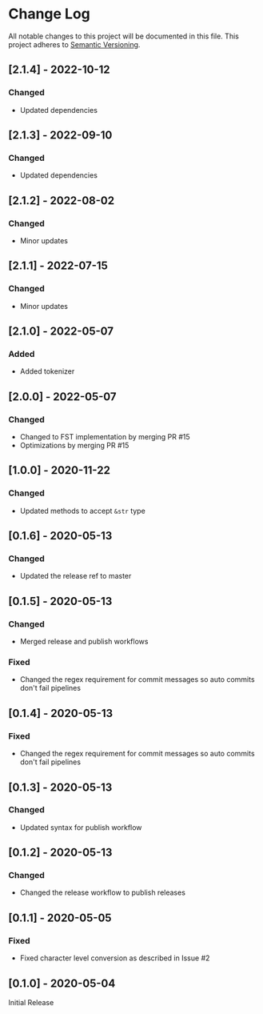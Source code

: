# Change Log
All notable changes to this project will be documented in this file. This project adheres to [Semantic Versioning](http://semver.org/).

## [2.1.4] - 2022-10-12
### Changed
- Updated dependencies

## [2.1.3] - 2022-09-10
### Changed
- Updated dependencies

## [2.1.2] - 2022-08-02
### Changed
- Minor updates

## [2.1.1] - 2022-07-15
### Changed
- Minor updates

## [2.1.0] - 2022-05-07
### Added
- Added tokenizer

## [2.0.0] - 2022-05-07
### Changed
- Changed to FST implementation by merging PR #15
- Optimizations by merging PR #15

## [1.0.0] - 2020-11-22
### Changed
- Updated methods to accept `&str` type

## [0.1.6] - 2020-05-13
### Changed
- Updated the release ref to master

## [0.1.5] - 2020-05-13
### Changed
- Merged release and publish workflows

### Fixed
- Changed the regex requirement for commit messages so auto commits don't fail pipelines

## [0.1.4] - 2020-05-13
### Fixed
- Changed the regex requirement for commit messages so auto commits don't fail pipelines

## [0.1.3] - 2020-05-13
### Changed
- Updated syntax for publish workflow

## [0.1.2] - 2020-05-13
### Changed
- Changed the release workflow to publish releases

## [0.1.1] - 2020-05-05
### Fixed
- Fixed character level conversion as described in Issue #2

## [0.1.0] - 2020-05-04
Initial Release
